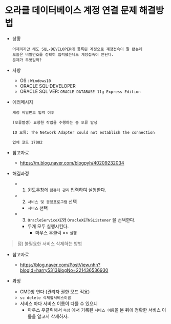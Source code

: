 # 오라클 데이터베이스 계정 연결 문제 해결방법

- 상황

  ```
  어제까지만 해도 SQL-DEVELOPER에 등록된 계정으로 계정접속이 잘 됐는데
  오늘은 비밀번호를 정확히 입력했는데도 계정접속이 안된다.
  문제가 무엇일까?
  ```

- 사항
  - OS : `Windows10`
  - ORACLE SQL-DEVELOPER
  - ORACLE SQL VER: `ORACLE DATABASE 11g Express Edition`

- 에러메시지

  ```
  계정 비밀번호 입력 이후

  (오류발생) 요청한 작업을 수행하는 중 오류 발생

  IO 오류: The Network Adapter could not establish the connection

  업체 코드 17002
  ```

- 참고자료
  - https://m.blog.naver.com/blogpyh/40209232034


- 해결과정
  - 1. 윈도우창에 `컴퓨터 관리` 입력하여 실행한다.
  - 2. `서비스 및 응용프로그램` 선택
    - `서비스` 선택

  - 3. `OracleServiceXE`와 `OracleXETNSListener` 을 선택한다.
    - 두개 모두 실행시킨다.
      - 마우스 우클릭 => `실행`

> 덤) 불필요한 서비스 삭제하는 방법

- 참고자료
  - https://blog.naver.com/PostView.nhn?blogId=harry5313&logNo=221436536930

- 과정
  - CMD창 연다 (관리자 권한 모드 적용)
  - `sc delete 삭제할서비스이름`
  - 서비스 마다 서비스 이름이 다를 수 있으니
    - 마우스 우클릭해서 `속성` 에서 기록된 `서비스 이름`을 본 뒤에
      정확한 서비스 이름을 알고서 삭제하자.
